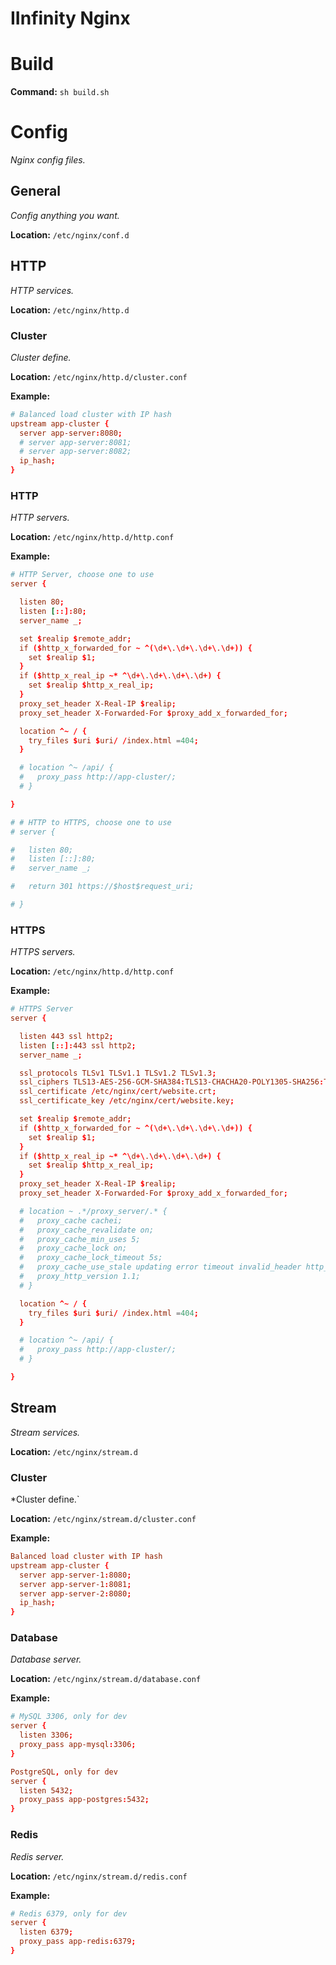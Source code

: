 # IInfinity Nginx

# Build

**Command:** `sh build.sh`

# Config

*Nginx config files.*

## General

*Config anything you want.*

**Location:** `/etc/nginx/conf.d`

## HTTP

*HTTP services.*

**Location:** `/etc/nginx/http.d`

### Cluster

*Cluster define.*

**Location:** `/etc/nginx/http.d/cluster.conf`

**Example:**

```conf
# Balanced load cluster with IP hash
upstream app-cluster {
  server app-server:8080;
  # server app-server:8081;
  # server app-server:8082;
  ip_hash;
}
```

### HTTP

*HTTP servers.*

**Location:** `/etc/nginx/http.d/http.conf`

**Example:**

```conf
# HTTP Server, choose one to use
server {

  listen 80;
  listen [::]:80;
  server_name _;

  set $realip $remote_addr;
  if ($http_x_forwarded_for ~ ^(\d+\.\d+\.\d+\.\d+)) {
    set $realip $1;
  }
  if ($http_x_real_ip ~* ^\d+\.\d+\.\d+\.\d+) {
    set $realip $http_x_real_ip;
  }
  proxy_set_header X-Real-IP $realip;
  proxy_set_header X-Forwarded-For $proxy_add_x_forwarded_for;

  location ^~ / {
    try_files $uri $uri/ /index.html =404;
  }

  # location ^~ /api/ {
  #   proxy_pass http://app-cluster/;
  # }

}

# # HTTP to HTTPS, choose one to use
# server {

#   listen 80;
#   listen [::]:80;
#   server_name _;

#   return 301 https://$host$request_uri;

# }
```

### HTTPS

*HTTPS servers.*

**Location:** `/etc/nginx/http.d/http.conf`

**Example:**

```conf
# HTTPS Server
server {

  listen 443 ssl http2;
  listen [::]:443 ssl http2;
  server_name _;

  ssl_protocols TLSv1 TLSv1.1 TLSv1.2 TLSv1.3;
  ssl_ciphers TLS13-AES-256-GCM-SHA384:TLS13-CHACHA20-POLY1305-SHA256:TLS13-AES-128-GCM-SHA256:TLS13-AES-128-CCM-8-SHA256:TLS13-AES-128-CCM-SHA256:EECDH+CHACHA20:EECDH+CHACHA20-draft:EECDH+ECDSA+AES128:EECDH+aRSA+AES128:RSA+AES128:EECDH+ECDSA+AES256:EECDH+aRSA+AES256:RSA+AES256:EECDH+ECDSA+3DES:EECDH+aRSA+3DES:RSA+3DES:!MD5;
  ssl_certificate /etc/nginx/cert/website.crt;
  ssl_certificate_key /etc/nginx/cert/website.key;

  set $realip $remote_addr;
  if ($http_x_forwarded_for ~ ^(\d+\.\d+\.\d+\.\d+)) {
    set $realip $1;
  }
  if ($http_x_real_ip ~* ^\d+\.\d+\.\d+\.\d+) {
    set $realip $http_x_real_ip;
  }
  proxy_set_header X-Real-IP $realip;
  proxy_set_header X-Forwarded-For $proxy_add_x_forwarded_for;

  # location ~ .*/proxy_server/.* {
  #   proxy_cache cachei;
  #   proxy_cache_revalidate on;
  #   proxy_cache_min_uses 5;
  #   proxy_cache_lock on;
  #   proxy_cache_lock_timeout 5s;
  #   proxy_cache_use_stale updating error timeout invalid_header http_500 http_502;
  #   proxy_http_version 1.1;
  # }

  location ^~ / {
    try_files $uri $uri/ /index.html =404;
  }

  # location ^~ /api/ {
  #   proxy_pass http://app-cluster/;
  # }

}
```

## Stream

*Stream services.*

**Location:** `/etc/nginx/stream.d`

### Cluster

*Cluster define.`

**Location:** `/etc/nginx/stream.d/cluster.conf`

**Example:**

```conf
Balanced load cluster with IP hash
upstream app-cluster {
  server app-server-1:8080;
  server app-server-1:8081;
  server app-server-2:8080;
  ip_hash;
}
```

### Database

*Database server.*

**Location:** `/etc/nginx/stream.d/database.conf`

**Example:**

```conf
# MySQL 3306, only for dev
server {
  listen 3306;
  proxy_pass app-mysql:3306;
}

PostgreSQL, only for dev
server {
  listen 5432;
  proxy_pass app-postgres:5432;
}
```

### Redis

*Redis server.*

**Location:** `/etc/nginx/stream.d/redis.conf`

**Example:**

```conf
# Redis 6379, only for dev
server {
  listen 6379;
  proxy_pass app-redis:6379;
}
```
